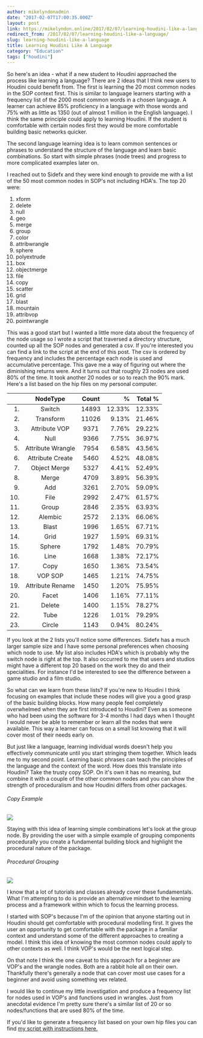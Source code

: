 ```yaml
---
author: mikelyndonadmin
date: "2017-02-07T17:00:35.000Z"
layout: post
link: https://mikelyndon.online/2017/02/07/learning-houdini-like-a-language/
redirect_from: /2017/02/07/learning-houdini-like-a-language/
slug: learning-houdini-like-a-language
title: Learning Houdini Like A Language
category: "Education"
tags: ["houdini"]
---
```


So here's an idea - what if a new student to Houdini approached the process like learning a language? There are 2 ideas that I think new users to Houdini could benefit from. The first is learning the 20 most common nodes in the SOP context first. This is similar to language learners starting with a frequency list of the 2000 most common words in a chosen language. A learner can achieve 85% proficiency in a language with those words and 75% with as little as 1350 (out of almost 1 million in the English language). I think the same principle could apply to learning Houdini. If the student is comfortable with certain nodes first they would be more comfortable building basic networks quicker.

The second language learning idea is to learn common sentences or phrases to understand the structure of the language and learn basic combinations. So start with simple phrases (node trees) and progress to more complicated examples later on.

I reached out to Sidefx and they were kind enough to provide me with a list of the 50 most common nodes in SOP's not including HDA's. The top 20 were:

1. xform
2. delete
3. null
4. geo
5. merge
6. group
7. color
8. attribwrangle
9. sphere
10. polyextrude
11. box
12. objectmerge
13. file
14. copy
15. scatter
16. grid
17. blast
18. mountain
19. attribvop
20. pointwrangle

This was a good start but I wanted a little more data about the frequency of the node usage so I wrote a script that traversed a directory structure, counted up all the SOP nodes and generated a csv. If you're interested you can find a link to the script at the end of this post. The csv is ordered by frequency and includes the percentage each node is used and accumulative percentage. This gave me a way of figuring out where the diminishing returns were. And it turns out that roughly 23 nodes are used 80% of the time. It took another 20 nodes or so to reach the 90% mark. Here's a list based on the hip files on my personal computer.

|     |     NodeType      | Count |      % | Total % |
| --: | :---------------: | :---: | -----: | ------: |
|  1. |      Switch       | 14893 | 12.33% |  12.33% |
|  2. |     Transform     | 11026 |  9.13% |  21.46% |
|  3. |   Attribute VOP   | 9371  |  7.76% |  29.22% |
|  4. |       Null        | 9366  |  7.75% |  36.97% |
|  5. | Attribute Wrangle | 7954  |  6.58% |  43.56% |
|  6. | Attribute Create  | 5460  |  4.52% |  48.08% |
|  7. |   Object Merge    | 5327  |  4.41% |  52.49% |
|  8. |       Merge       | 4709  |  3.89% |  56.39% |
|  9. |        Add        | 3261  |  2.70% |  59.09% |
| 10. |       File        | 2992  |  2.47% |  61.57% |
| 11. |       Group       | 2846  |  2.35% |  63.93% |
| 12. |      Alembic      | 2572  |  2.13% |  66.06% |
| 13. |       Blast       | 1996  |  1.65% |  67.71% |
| 14. |       Grid        | 1927  |  1.59% |  69.31% |
| 15. |      Sphere       | 1792  |  1.48% |  70.79% |
| 16. |       Line        | 1668  |  1.38% |  72.17% |
| 17. |       Copy        | 1650  |  1.36% |  73.54% |
| 18. |      VOP SOP      | 1465  |  1.21% |  74.75% |
| 19. | Attribute Rename  | 1450  |  1.20% |  75.95% |
| 20. |       Facet       | 1406  |  1.16% |  77.11% |
| 21. |      Delete       | 1400  |  1.15% |  78.27% |
| 22. |       Tube        | 1226  |  1.01% |  79.29% |
| 23. |      Circle       | 1143  |  0.94% |  80.24% |

If you look at the 2 lists you'll notice some differences. Sidefx has a much larger sample size and I have some personal preferences when choosing which node to use. My list also includes HDA's which is probably why the switch node is right at the top. It also occurred to me that users and studios might have a different top 20 based on the work they do and their specialities. For instance I'd be interested to see the difference between a game studio and a film studio.

So what can we learn from these lists? If you're new to Houdini I think focusing on examples that include these nodes will give you a good grasp of the basic building blocks. How many people feel completely overwhelmed when they are first introduced to Houdini? Even as someone who had been using the software for 3-4 months I had days when I thought I would never be able to remember or learn all the nodes that were available. This way a learner can focus on a small list knowing that it will cover most of their needs early on.

But just like a language, learning individual words doesn't help you effectively communicate until you start stringing them together. Which leads me to my second point. Learning basic phrases can teach the principles of the language and the context of the word. How does this translate into Houdini? Take the trusty copy SOP. On it's own it has no meaning, but combine it with a couple of the other common nodes and you can show the strength of proceduralism and how Houdini differs from other packages.

###### Copy Example

![](https://mikelyndon.online/wp-content/uploads/2017/02/copy_example.jpeg)

Staying with this idea of learning simple combinations let's look at the group node. By providing the user with a simple example of grouping components procedurally you create a fundamental building block and highlight the procedural nature of the package.

###### Procedural Grouping

![](https://mikelyndon.online/wp-content/uploads/2017/02/procedural_grouping_example.jpeg)

I know that a lot of tutorials and classes already cover these fundamentals. What I'm attempting to do is provide an alternative mindset to the learning process and a framework within which to focus the learning process.

I started with SOP's because I'm of the opinion that anyone starting out in Houdini should get comfortable with procedural modelling first. It gives the user an opportunity to get comfortable with the package in a familiar context and understand some of the different approaches to creating a model. I think this idea of knowing the most common nodes could apply to other contexts as well. I think VOP's would be the next logical step.

On that note I think the one caveat to this approach for a beginner are VOP's and the wrangle nodes. Both are a rabbit hole all on their own. Thankfully there's generally a node that can cover most use cases for a beginner and avoid using something vex related.

I would like to continue my little investigation and produce a frequency list for nodes used in VOP's and functions used in wrangles. Just from anecdotal evidence I'm pretty sure there's a similar list of 20 or so nodes/functions that are used 80% of the time.

If you'd like to generate a frequency list based on your own hip files you can find [my script with instructions here.](https://github.com/mikelyndon/frequencyList.git)
